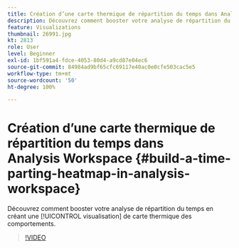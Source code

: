 ```yaml
---
title: Création d’une carte thermique de répartition du temps dans Analysis Workspace
description: Découvrez comment booster votre analyse de répartition du temps en créant une visualisation de carte thermique des comportements.
feature: Visualizations
thumbnail: 26991.jpg
kt: 2813
role: User
level: Beginner
exl-id: 1bf591a4-fdce-4053-80d4-a9cd87e04ec6
source-git-commit: 84984ad9bf65cfc69117e40ac0e0cfe503cac5e5
workflow-type: tm+mt
source-wordcount: '50'
ht-degree: 100%

---
```


# Création d’une carte thermique de répartition du temps dans Analysis Workspace {#build-a-time-parting-heatmap-in-analysis-workspace}

Découvrez comment booster votre analyse de répartition du temps en créant une [!UICONTROL visualisation] de carte thermique des comportements.

>[!VIDEO](https://video.tv.adobe.com/v/35002/?quality=12&learn=on&captions=fre_fr)
